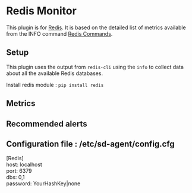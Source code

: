 Redis Monitor
===
This plugin is for [Redis](https://www.redis.io/). It is based on the
detailed list of metrics available from the INFO command [Redis Commands](http://redis.io/commands/info).

Setup
---
This plugin uses the output from `redis-cli` using the `info` to collect data about all the available Redis databases.

Install redis module : `pip install redis`

Metrics
---

Recommended alerts
---

Configuration file : /etc/sd-agent/config.cfg
---
[Redis]  
host: localhost  
port: 6379  
dbs: 0,1  
password: YourHashKey|none  